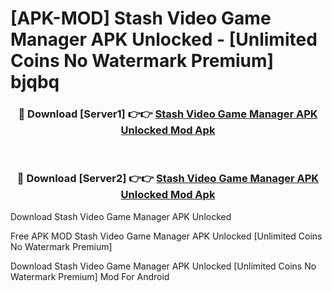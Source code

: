 # [APK-MOD] Stash  Video Game Manager APK Unlocked - [Unlimited Coins No Watermark Premium] bjqbq



<div align="center">
<h3>🔴 Download [Server1] 👉👉 <a href="https://momento.my/?title=Stash__Video_Game_Manager_APK_Unlocked">Stash  Video Game Manager APK Unlocked Mod Apk</a></h3><br>

<h3>🔴 Download [Server2] 👉👉 <a href="https://momento.my/?title=Stash__Video_Game_Manager_APK_Unlocked">Stash  Video Game Manager APK Unlocked Mod Apk</a></h3>
</div>



Download Stash  Video Game Manager APK Unlocked 

Free APK MOD Stash  Video Game Manager APK Unlocked [Unlimited Coins No Watermark Premium]

Download Stash  Video Game Manager APK Unlocked [Unlimited Coins No Watermark Premium] Mod For Android
